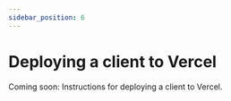 ```yaml
---
sidebar_position: 6
---
```


# Deploying a client to Vercel

Coming soon: Instructions for deploying a client to Vercel.